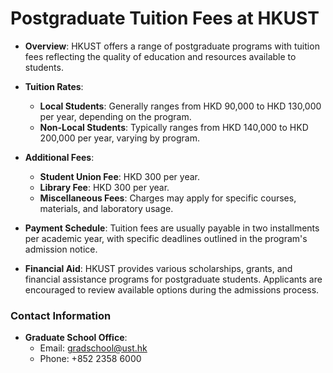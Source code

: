 # Postgraduate Tuition Fees at HKUST
- **Overview**: HKUST offers a range of postgraduate programs with tuition fees reflecting the quality of education and resources available to students.

- **Tuition Rates**:
  - **Local Students**: Generally ranges from HKD 90,000 to HKD 130,000 per year, depending on the program.
  - **Non-Local Students**: Typically ranges from HKD 140,000 to HKD 200,000 per year, varying by program.

- **Additional Fees**:
  - **Student Union Fee**: HKD 300 per year.
  - **Library Fee**: HKD 300 per year.
  - **Miscellaneous Fees**: Charges may apply for specific courses, materials, and laboratory usage.

- **Payment Schedule**: Tuition fees are usually payable in two installments per academic year, with specific deadlines outlined in the program's admission notice.

- **Financial Aid**: HKUST provides various scholarships, grants, and financial assistance programs for postgraduate students. Applicants are encouraged to review available options during the admissions process.

### Contact Information
- **Graduate School Office**:
  - Email: gradschool@ust.hk
  - Phone: +852 2358 6000
